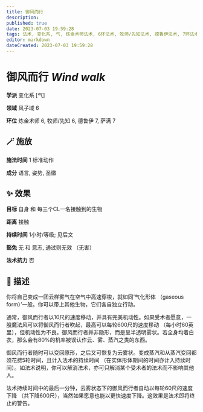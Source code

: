 ```yaml
---
title: 御风而行
description: 
published: true
date: 2023-07-03 19:59:28
tags: 法术, 变化系, 气, 炼金术师法术, 6环法术, 牧师/先知法术, 德鲁伊法术, 7环法术, 萨满法术, 风子域
editor: markdown
dateCreated: 2023-07-03 19:59:28
---
```


# **御风而行** *Wind walk*

**学派** 变化系 \[气\] 

**领域** 风子域 6

**环位** 炼金术师 6, 牧师/先知 6, 德鲁伊 7, 萨满 7

## 🪄 施放

**施法时间** 1 标准动作

**成分** 语言, 姿势, 圣徽

## ✨ 效果 

**目标** 自身 和 每三个CL一名接触到的生物 

**距离** 接触  

**持续时间** 1小时/等级; 见后文 

**豁免** 无 和 意志, 通过则无效 （无害）

**法术抗力** 否

## 📖 描述

你将自己变成一团云样雾气在空气中高速穿梭，就如同‘气化形体 （gaseous form）’一般。你可以带上其他生物，它们各自独立行动。

通常，御风而行者以10尺的速度移动，并具有完美机动性。如果受术者愿意，一股魔法风可以将御风而行者吹起，最高可以每轮600尺的速度移动 （每小时60英里），但机动性为不良。御风而行者并非隐形，而是呈半透明雾状。若全身均着白衣，那么会有80%的机率被误认作云、雾、蒸汽之类的东西。

御风而行者随时可以变回原形，之后又可恢复为云雾状。变成蒸汽和从蒸汽变回都须花费5轮时间，且计入法术的持续时间 （在实体形体期间的时间亦计入持续时间）。如法术说明，你可以解消法术，亦可只解消某个受术者的法术而不影响其他人。

法术持续时间中的最后一分钟，云雾状态下的御风而行者自动以每轮60尺的速度下降 （共下降600尺），当然如果愿意也能以更快速度下降。这效果是法术即将终止的警告。
    